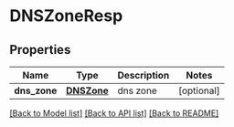 # DNSZoneResp

## Properties
Name | Type | Description | Notes
------------ | ------------- | ------------- | -------------
**dns_zone** | [**DNSZone**](DNSZone.md) | dns zone | [optional] 

[[Back to Model list]](../README.md#documentation-for-models) [[Back to API list]](../README.md#documentation-for-api-endpoints) [[Back to README]](../README.md)


